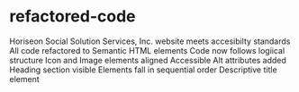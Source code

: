 # refactored-code



Horiseon Social Solution Services, Inc. website meets accesibilty standards
All code refactored to Semantic HTML elements
Code now follows logiical structure
Icon and Image elements aligned
Accessible Alt attributes added
Heading section visible
Elements fall in sequential order
Descriptive title element

